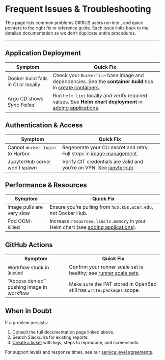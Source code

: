 # Frequent Issues & Troubleshooting

This page lists common problems CIRRUS users run into , and quick pointers to the right fix or reference guide.  Each issue links back to the detailed documentation so we don’t duplicate entire procedures.

---

## Application Deployment

| Symptom | Quick Fix |
|---------|-----------|
| Docker build fails in CI or locally | Check your `Dockerfile` base image and dependencies. See the **container build** tips in [create containers](../03-deploying-applications/containerize.md). |
| Argo CD shows *Sync Failed* | Run `helm lint` locally and verify required values. See **Helm chart deployment** in [adding applications](../03-deploying-applications/additions.md). |

## Authentication & Access

| Symptom | Quick Fix |
|---------|-----------|
| Cannot `docker login` to Harbor | Regenerate your CLI secret and retry. Full steps in [image management](../04-container-registry/image-mgmt.md). |
| JupyterHub server won’t spawn | Verify CIT credentials are valid and you’re on VPN. See [jupyterhub](../06-jupyter-on-cirrus/jupyterhub.md). |

## Performance & Resources

| Symptom | Quick Fix |
|---------|-----------|
| Image pulls are very slow | Ensure you’re pulling from `hub.k8s.ucar.edu`, not Docker Hub. |
| Pod OOM-killed | Increase `resources.limits.memory` in your Helm chart (see [adding applications](../03-deploying-applications/additions.md#unique-helm-values)). |

## GitHub Actions

| Symptom | Quick Fix |
|---------|-----------|
| Workflow stuck in `Queued` | Confirm your runner scale set is healthy; see [runner scale sets](../05-github-actions/scale-sets.md). |
| “Access denied” pushing image in workflow | Make sure the PAT stored in OpenBao still has `write:packages` scope. |

## When in Doubt

If a problem persists:
1. Consult the full documentation page linked above.
2. Search Slack/Jira for existing reports.
3. [Create a ticket](../02-interact-with-cirrus-team/create-tickets.md) with logs, steps to reproduce, and screenshots.

For support levels and response times, see our [service level agreements](../09-service-level-agreements/slas.md).